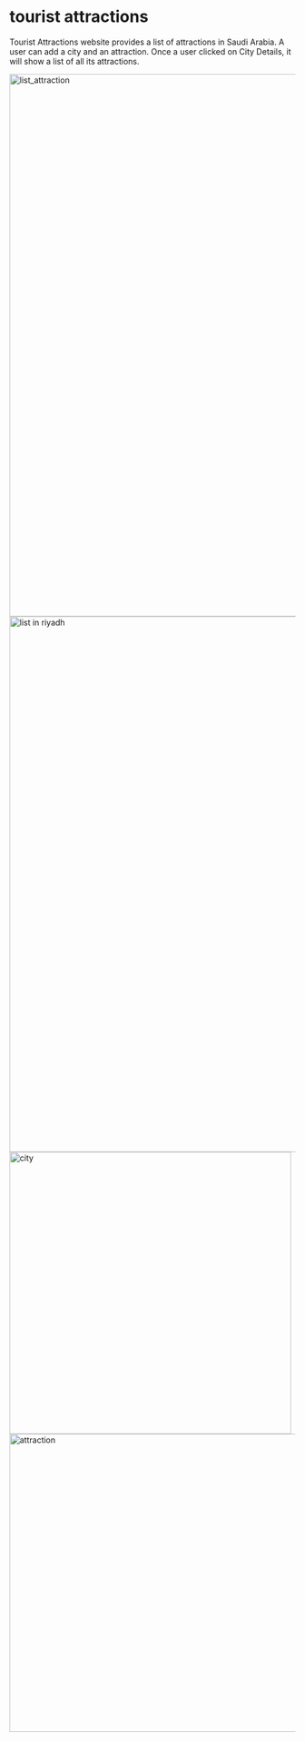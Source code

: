 # tourist attractions
Tourist Attractions website provides a list of attractions in Saudi Arabia. A user can add a city and an attraction. Once a user clicked on City Details, it will show a list of all its attractions.  

<img width="954" alt="list_attraction" src="https://github.com/SARAAYDH/tourist_attractions/assets/35547130/2b5cca06-a59c-42ad-9ae5-3e897db62d39">
<img width="942" alt="list in riyadh" src="https://github.com/SARAAYDH/tourist_attractions/assets/35547130/4a53e06b-fbb3-4521-9b91-e0f99ea3aa05">
<img width="496" alt="city" src="https://github.com/SARAAYDH/tourist_attractions/assets/35547130/a022ffac-5952-4a01-9d5e-97a3182cd36a">
<img width="524" alt="attraction" src="https://github.com/SARAAYDH/tourist_attractions/assets/35547130/cd769e99-970b-4fbe-958b-63840909d2a0">
